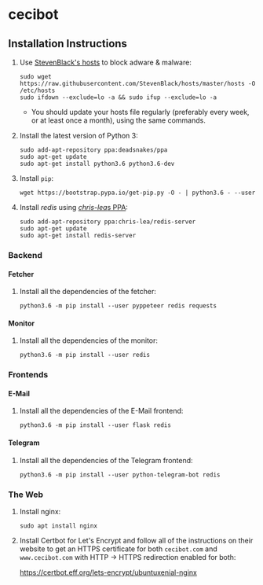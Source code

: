 # cecibot

## Installation Instructions
1. Use [StevenBlack's hosts](https://github.com/StevenBlack/hosts) to block
   adware & malware:

       sudo wget https://raw.githubusercontent.com/StevenBlack/hosts/master/hosts -O /etc/hosts
       sudo ifdown --exclude=lo -a && sudo ifup --exclude=lo -a

   * You should update your hosts file regularly (preferably every week, or at
     least once a month), using the same commands.

2. Install the latest version of Python 3:

       sudo add-apt-repository ppa:deadsnakes/ppa
       sudo apt-get update
       sudo apt-get install python3.6 python3.6-dev

3. Install `pip`:

       wget https://bootstrap.pypa.io/get-pip.py -O - | python3.6 - --user

4. Install *redis* using [*chris-lea*s PPA](https://launchpad.net/~chris-lea/+archive/ubuntu/redis-server):

       sudo add-apt-repository ppa:chris-lea/redis-server
       sudo apt-get update
       sudo apt-get install redis-server

### Backend

#### Fetcher
1. Install all the dependencies of the fetcher:

       python3.6 -m pip install --user pyppeteer redis requests

#### Monitor
1. Install all the dependencies of the monitor:

       python3.6 -m pip install --user redis

### Frontends

#### E-Mail
1. Install all the dependencies of the E-Mail frontend:

       python3.6 -m pip install --user flask redis

#### Telegram
1. Install all the dependencies of the Telegram frontend:

       python3.6 -m pip install --user python-telegram-bot redis

### The Web
1. Install nginx:

       sudo apt install nginx

2. Install Certbot for Let's Encrypt and follow all of the instructions on their
   website to get an HTTPS certificate for both `cecibot.com` and
   `www.cecibot.com` with HTTP -> HTTPS redirection enabled for both:

   https://certbot.eff.org/lets-encrypt/ubuntuxenial-nginx
